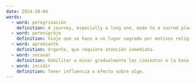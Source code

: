 ```yaml
---
date: 2024-10-04
words:
  - word: peregrinación
    definition: A journey, especially a long one, made to a sacred place for religious reasons.
  - word: perenigraje
    definition: Viaje que se hace a un lugar sagrado por motivos religiosos.
  - word: apremiante
    definition: Urgente, que requiere atención inmediata.
  - word: socavar
    definition: Debilitar o minar gradualmente los cimientos o la base de algo.
  - word: incidir
    definition: Tener influencia o efecto sobre algo.
---
```

